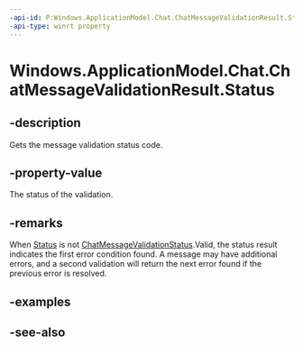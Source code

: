 ```yaml
---
-api-id: P:Windows.ApplicationModel.Chat.ChatMessageValidationResult.Status
-api-type: winrt property
---
```


<!-- Property syntax
public Windows.ApplicationModel.Chat.ChatMessageValidationStatus Status { get; }
-->

# Windows.ApplicationModel.Chat.ChatMessageValidationResult.Status

## -description
Gets the message validation status code.

## -property-value
The status of the validation.

## -remarks
When [Status](chatmessagevalidationresult_status.md) is not [ChatMessageValidationStatus](chatmessagevalidationstatus.md).Valid, the status result indicates the first error condition found. A message may have additional errors, and a second validation will return the next error found if the previous error is resolved.

## -examples

## -see-also
